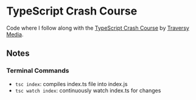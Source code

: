 # TypeScript Crash Course
Code where I follow along with the [TypeScript Crash Course](https://www.youtube.com/watch?v=BCg4U1FzODs&t=1648s&ab_channel=TraversyMedia) by [Traversy Media](https://www.youtube.com/channel/UC29ju8bIPH5as8OGnQzwJyA).

## Notes

### Terminal Commands
- `tsc index`: compiles index.ts file into index.js
- `tsc watch index`: continuously watch index.ts for changes
